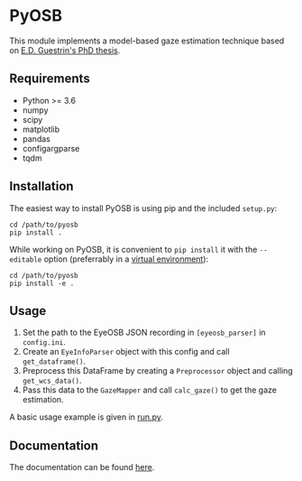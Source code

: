 # PyOSB

This module implements a model-based gaze estimation technique based on [E.D. Guestrin's PhD thesis](https://tspace.library.utoronto.ca/handle/1807/24349).

## Requirements

- Python >= 3.6
- numpy
- scipy
- matplotlib
- pandas
- configargparse
- tqdm

## Installation

The easiest way to install PyOSB is using pip and the included `setup.py`:
```
cd /path/to/pyosb
pip install .
```
While working on PyOSB, it is convenient to `pip install` it with the `--editable` option (preferrably in a [virtual environment](https://virtualenv.pypa.io/en/latest/#)):
```
cd /path/to/pyosb
pip install -e .
```

## Usage

1. Set the path to the EyeOSB JSON recording in `[eyeosb_parser]` in `config.ini`.
2. Create an `EyeInfoParser` object with this config and call `get_dataframe()`.
3. Preprocess this DataFrame by creating a `Preprocessor` object and calling `get_wcs_data()`.
4. Pass this data to the `GazeMapper` and call `calc_gaze()` to get the gaze estimation.

A basic usage example is given in [run.py](/run.py).

## Documentation

The documentation can be found [here](/documentation/index.md).
